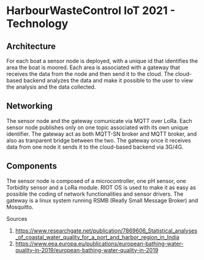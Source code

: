 # HarbourWasteControl IoT 2021 - Technology
## Architecture
For each boat a sensor node is deployed, with a unique id that identifies the area the boat is moored. Each area is associated with a gateway that receives the data from the node and then send it to the cloud. The cloud-based backend analyzes the data and make it possible to the user to view the analysis and the data collected.
## Networking
The sensor node and the gateway comunicate via MQTT over LoRa. Each sensor node publishes only on one topic associated with its own unique identifier. The gateway act as both MQTT-SN broker and MQTT broker, and also as tranparent bridge between the two. The gateway once it receives data from one node it sends it to the cloud-based backend via 3G/4G.
## Components
The sensor node is composed of a microcontroller, one pH sensor, one Torbidity sensor and a LoRa module.
RIOT OS is used to make it as easy as possible the coding of network functionalities and sensor drivers.
The gateway is a linux system running RSMB (Really Small Message Broker) and Mosquitto.

Sources
1. https://www.researchgate.net/publication/7869606_Statistical_analyses_of_coastal_water_quality_for_a_port_and_harbor_region_in_India
2. https://www.eea.europa.eu/publications/european-bathing-water-quality-in-2019/european-bathing-water-quality-in-2019
